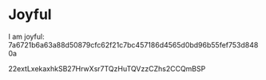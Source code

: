 # Joyful

I am joyful: 7a6721b6a63a88d50879cfc62f21c7bc457186d4565d0bd96b55fef753d8480a


22extLxekaxhkSB27HrwXsr7TQzHuTQVzzCZhs2CCQmBSP